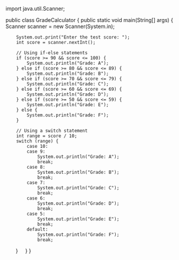 import java.util.Scanner;

public class GradeCalculator {
    public static void main(String[] args) {
        Scanner scanner = new Scanner(System.in);

        System.out.print("Enter the test score: ");
        int score = scanner.nextInt();

        // Using if-else statements
        if (score >= 90 && score <= 100) {
            System.out.println("Grade: A");
        } else if (score >= 80 && score <= 89) {
            System.out.println("Grade: B");
        } else if (score >= 70 && score <= 79) {
            System.out.println("Grade: C");
        } else if (score >= 60 && score <= 69) {
            System.out.println("Grade: D");
        } else if (score >= 50 && score <= 59) {
            System.out.println("Grade: E");
        } else {
            System.out.println("Grade: F");
        }

        // Using a switch statement
        int range = score / 10;
        switch (range) {
            case 10:
            case 9:
                System.out.println("Grade: A");
                break;
            case 8:
                System.out.println("Grade: B");
                break;
            case 7:
                System.out.println("Grade: C");
                break;
            case 6:
                System.out.println("Grade: D");
                break;
            case 5:
                System.out.println("Grade: E");
                break;
            default:
                System.out.println("Grade: F");
                break;
        }
    }
}
